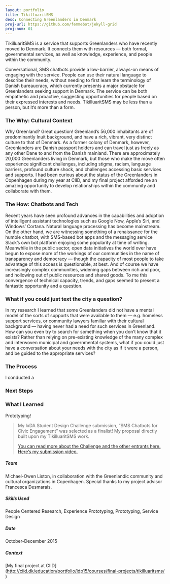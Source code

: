```yaml
---
layout: portfolio
title: TikilluaritSMS
desc: Connecting Greenlanders in Denmark
proj-url: https://github.com/femmebot/jekyll-grid
proj-num: 01
---
```



TikilluaritSMS is a service that supports Greenlanders who have recently moved to Denmark. It connects them with resources — both formal, governmental services, as well as knowledge, experience, and people within the community.

Conversational, SMS chatbots provide a low-barrier, always-on means of engaging with the service. People can use their natural language to describe their needs, without needing to first learn the terminology of Danish bureaucracy, which currently presents a major obstacle for Greenlanders seeking support in Denmark. The service can be both empathetic and proactive, suggesting opportunities for people based on their expressed interests and needs. TikilluaritSMS may be less than a person, but it‘s more than a form.

### The Why: Cultural Context

Why Greenland? Great question! Greenland’s 56,000 inhabitants are of predominantly Inuit background, and have a rich, vibrant, very distinct culture to that of Denmark. As a former colony of Denmark, however, Greenlanders are Danish passport holders and can travel just as freely as any other Dane to and from the Danish mainland. There are approximately 20,000 Greenlanders living in Denmark, but those who make the move often experience significant challenges, including stigma, racism, language barriers, profound culture shock, and challenges accessing basic services and supports. I had been curious about the status of the Greenlanders in Copenhagen during my year at CIID, and my final project afforded me an amazing opportunity to develop relationships within the community and collaborate with them.

### The How: Chatbots and Tech

Recent years have seen profound advances in the capabilities and adoption of intelligent assistant technologies such as Google Now, Apple’s Siri, and Windows’ Cortana. Natural language processing has become mainstream. On the other hand, we are witnessing something of a renaissance for the humble chatbot, with SMS-based bot apps and the messaging service Slack’s own bot platform enjoying some popularity at time of writing. Meanwhile in the public sector, open data initiatives the world over have begun to expose more of the workings of our communities in the name of transparency and democracy — though the capacity of most people to take advantage of this access is questionable, at best. And of course we have increasingly complex communities, widening gaps between rich and poor, and hollowing out of public resources and shared goods. To me this convergence of technical capacity, trends, and gaps seemed to present a fantastic opportunity and a question.

### What if you could just text the city a question?

In my research I learned that some Greenlanders did not have a mental model of the sorts of supports that were available to them — e.g. homeless support services, or community lawyers familiar with their cultural background — having never had a need for such services in Greenland. How can you even try to search for something when you don’t know that it exists? Rather than relying on pre-existing knowledge of the many complex and interwoven municipal and governmental systems, what if you could just have a conversation about your needs with the city as if it were a person, and be guided to the appropriate services?

### The Process

I conducted a 


### Next Steps

### What I Learned
Prototyping!

> My IxDA Student Design Challenge submission, “SMS Chatbots for Civic Engagement” was selected as a finalist! My proposal directly built upon my TikilluaritSMS work.
>
> [You can read more about the Challenge and the other entrants here.](http://sdc.ixda.org/)
> [Here’s my submission video.](https://vimeo.com/150151588)

##### Team
Michael-Owen Liston, in collaboration with the Greenlandic community and cultural organizations in Copenhagen. Special thanks to my project advisor Francesca Desmarais. 

##### Skills Used
People Centered Research, Experience Prototyping, Prototyping, Service Design

##### Date
October-December 2015

##### Context
[My final project at CIID](http://ciid.dk/education/portfolio/idp15/courses/final-projects/tikilluaritsms/ ‎)

